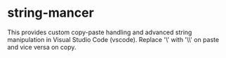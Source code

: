 # string-mancer
This provides custom copy-paste handling and advanced string manipulation in Visual Studio Code (vscode). Replace '\\' with '\\\\' on paste and vice versa on copy.

